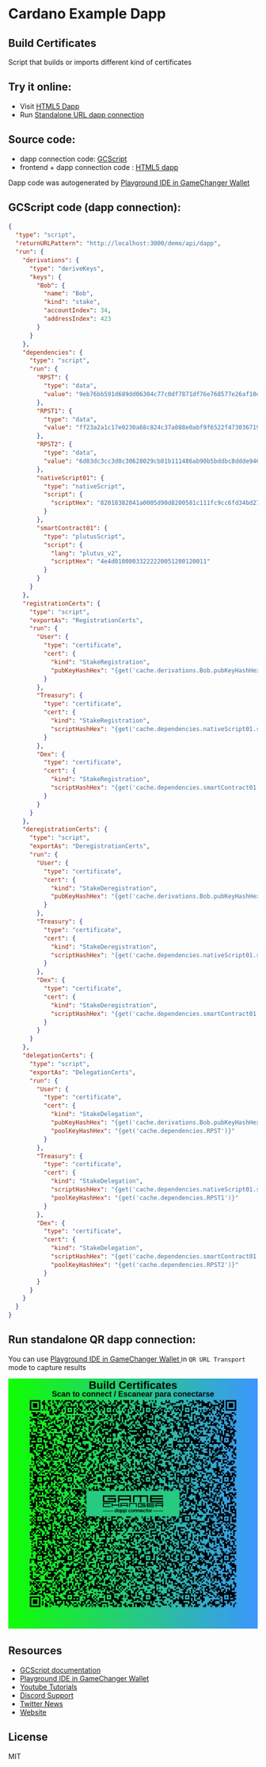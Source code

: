 
# Cardano Example Dapp

## **Build Certificates**

Script that builds or imports different kind of certificates


## Try it online: 

-  Visit [HTML5 Dapp](https://raw.githubusercontent.com/GameChangerFinance/gamechanger.wallet/main/examples/Build%20Certificates.html)
-  Run [Standalone URL dapp connection](https://beta-wallet.gamechanger.finance/api/2/run/1-H4sIAAAAAAAAA8VVyW7bMBD9F13SAoHNTSTlW5scUrSHIMs54DKyhSiSIFFGgsD_3qGXRG6ctraLxoApD2fmzePMo_ychKcGkknSubZoQnKatBD6trq9-nFpQoC2Qt8shGYyHpe1M-Ws7sKEE0LGHh7qsWmKsTdNExN7jH1OPLTF3ISirrporuGXu_AdnjqMvI8P9H2tbXxU5iGGRAt9ReUjnWDuAU3jXN1X4Vvl4TGZcIE73rfQdesdwfhisThF_AZwp3IFDMu-nmpF7ury-mbIygSDzrkp-2hmYJW0Ns2olzrznkhOhFPKEZ8rrSiuEpTUqVLApMkp8ZxZ4hIkEJHp-9B5zrhhhjqqgDBOjNROM-G4MkRrIMbmWS5TxnKhOOFS0SznQpINNHsfWnrNvePOcU8cJ5JpwjJnNbWUUqGlsRmxqfXeOu29h0xIlVLFI3SFg5rD9bJLZEh_6MBa6z6if_XrIvY-0YxQzXEV1KAiUp8RjxZJNZ6T0txlzsncc2E9UxpFQy3Pba6sSKUFm3HDtWfCUCAyFcxjsMX8dImmISNZEmfbPZg2nNVVaI3bZtmUfei7HSxLU01f_Hdz9uJcERcgPKFYhHDO4gc5U1yWX4pFY9kWpkWHNaOUz6ANO3UFj03dhi_oS67exL_I7raDdpDt0FvkhTMhSjxa0blW_nVU_hALQ5re4tW5MN1sxf95CuHTiTNuBqPBfRvhFRptxZ58XixbeNOC6fr26RgS6wa-Q-L1-o22RTXaytsQOo8Q_4HLL9rZRWb1-th32uc7Mg6f9zbah038DY0PnfnhbP566iVM95j4dvQx094gHTtpTK_r8jf5g6bEv5Ej1TGg_c-Use8R6OFyOoT-H6W0L3-20d9i8RM0DZkvfQkAAA)

## Source code:

- dapp connection code: [GCScript](Build%20Certificates.gcscript)
- frontend + dapp connection code : [HTML5 dapp](Build%20Certificates.html)

Dapp code was autogenerated by [Playground IDE in GameChanger Wallet ](https://beta-wallet.gamechanger.finance/playground)

## GCScript code (dapp connection):
```json
{
  "type": "script",
  "returnURLPattern": "http://localhost:3000/demo/api/dapp",
  "run": {
    "derivations": {
      "type": "deriveKeys",
      "keys": {
        "Bob": {
          "name": "Bob",
          "kind": "stake",
          "accountIndex": 34,
          "addressIndex": 423
        }
      }
    },
    "dependencies": {
      "type": "script",
      "run": {
        "RPST": {
          "type": "data",
          "value": "9eb76bb591d689dd06304c77c0df7871df76e768577e26af10d32b0c"
        },
        "RPST1": {
          "type": "data",
          "value": "ff23a2a1c17e0230a68c824c37a088e0abf9f6522f473036719f3460"
        },
        "RPST2": {
          "type": "data",
          "value": "6d83dc3cc3d0c30628029cb81b111486ab90b5bddbc8ddde94675173"
        },
        "nativeScript01": {
          "type": "nativeScript",
          "script": {
            "scriptHex": "82018382041a0005d90d8200581c111fc9cc6fd34bd2783001b3fbf7b456beb93a38d24a1e06542dc6fb82051a0008e909"
          }
        },
        "smartContract01": {
          "type": "plutusScript",
          "script": {
            "lang": "plutus_v2",
            "scriptHex": "4e4d01000033222220051200120011"
          }
        }
      }
    },
    "registrationCerts": {
      "type": "script",
      "exportAs": "RegistrationCerts",
      "run": {
        "User": {
          "type": "certificate",
          "cert": {
            "kind": "StakeRegistration",
            "pubKeyHashHex": "{get('cache.derivations.Bob.pubKeyHashHex')}"
          }
        },
        "Treasury": {
          "type": "certificate",
          "cert": {
            "kind": "StakeRegistration",
            "scriptHashHex": "{get('cache.dependencies.nativeScript01.scriptHashHex')}"
          }
        },
        "Dex": {
          "type": "certificate",
          "cert": {
            "kind": "StakeRegistration",
            "scriptHashHex": "{get('cache.dependencies.smartContract01.scriptHashHex')}"
          }
        }
      }
    },
    "deregistrationCerts": {
      "type": "script",
      "exportAs": "DeregistrationCerts",
      "run": {
        "User": {
          "type": "certificate",
          "cert": {
            "kind": "StakeDeregistration",
            "pubKeyHashHex": "{get('cache.derivations.Bob.pubKeyHashHex')}"
          }
        },
        "Treasury": {
          "type": "certificate",
          "cert": {
            "kind": "StakeDeregistration",
            "scriptHashHex": "{get('cache.dependencies.nativeScript01.scriptHashHex')}"
          }
        },
        "Dex": {
          "type": "certificate",
          "cert": {
            "kind": "StakeDeregistration",
            "scriptHashHex": "{get('cache.dependencies.smartContract01.scriptHashHex')}"
          }
        }
      }
    },
    "delegationCerts": {
      "type": "script",
      "exportAs": "DelegationCerts",
      "run": {
        "User": {
          "type": "certificate",
          "cert": {
            "kind": "StakeDelegation",
            "pubKeyHashHex": "{get('cache.derivations.Bob.pubKeyHashHex')}",
            "poolKeyHashHex": "{get('cache.dependencies.RPST')}"
          }
        },
        "Treasury": {
          "type": "certificate",
          "cert": {
            "kind": "StakeDelegation",
            "scriptHashHex": "{get('cache.dependencies.nativeScript01.scriptHashHex')}",
            "poolKeyHashHex": "{get('cache.dependencies.RPST1')}"
          }
        },
        "Dex": {
          "type": "certificate",
          "cert": {
            "kind": "StakeDelegation",
            "scriptHashHex": "{get('cache.dependencies.smartContract01.scriptHashHex')}",
            "poolKeyHashHex": "{get('cache.dependencies.RPST2')}"
          }
        }
      }
    }
  }
}
```

## Run standalone QR dapp connection: 

You can use [Playground IDE in GameChanger Wallet ](https://beta-wallet.gamechanger.finance/playground) in `QR URL Transport` mode to capture results

[![This GCScript/URL is too large! make it shorter uploading parts to GCFS. Unable to generate QR code](Build%20Certificates.png)](https://beta-wallet.gamechanger.finance/api/2/run/1-H4sIAAAAAAAAA8VVyW7bMBD9F13SAoHNTSTlW5scUrSHIMs54DKyhSiSIFFGgsD_3qGXRG6ctraLxoApD2fmzePMo_ychKcGkknSubZoQnKatBD6trq9-nFpQoC2Qt8shGYyHpe1M-Ws7sKEE0LGHh7qsWmKsTdNExN7jH1OPLTF3ISirrporuGXu_AdnjqMvI8P9H2tbXxU5iGGRAt9ReUjnWDuAU3jXN1X4Vvl4TGZcIE73rfQdesdwfhisThF_AZwp3IFDMu-nmpF7ury-mbIygSDzrkp-2hmYJW0Ns2olzrznkhOhFPKEZ8rrSiuEpTUqVLApMkp8ZxZ4hIkEJHp-9B5zrhhhjqqgDBOjNROM-G4MkRrIMbmWS5TxnKhOOFS0SznQpINNHsfWnrNvePOcU8cJ5JpwjJnNbWUUqGlsRmxqfXeOu29h0xIlVLFI3SFg5rD9bJLZEh_6MBa6z6if_XrIvY-0YxQzXEV1KAiUp8RjxZJNZ6T0txlzsncc2E9UxpFQy3Pba6sSKUFm3HDtWfCUCAyFcxjsMX8dImmISNZEmfbPZg2nNVVaI3bZtmUfei7HSxLU01f_Hdz9uJcERcgPKFYhHDO4gc5U1yWX4pFY9kWpkWHNaOUz6ANO3UFj03dhi_oS67exL_I7raDdpDt0FvkhTMhSjxa0blW_nVU_hALQ5re4tW5MN1sxf95CuHTiTNuBqPBfRvhFRptxZ58XixbeNOC6fr26RgS6wa-Q-L1-o22RTXaytsQOo8Q_4HLL9rZRWb1-th32uc7Mg6f9zbah038DY0PnfnhbP566iVM95j4dvQx094gHTtpTK_r8jf5g6bEv5Ej1TGg_c-Use8R6OFyOoT-H6W0L3-20d9i8RM0DZkvfQkAAA)

## Resources
- [GCScript documentation](https://beta-wallet.gamechanger.finance/doc/api/v2/api.html)
- [Playground IDE in GameChanger Wallet ](https://beta-wallet.gamechanger.finance/playground)
- [Youtube Tutorials](https://www.youtube.com/@gamechanger.finance)
- [Discord Support](https://discord.gg/vpbfyRaDKG)
- [Twitter News](https://twitter.com/GameChangerOk)
- [Website](https://gamechanger.finance)

## License
MIT 
    
